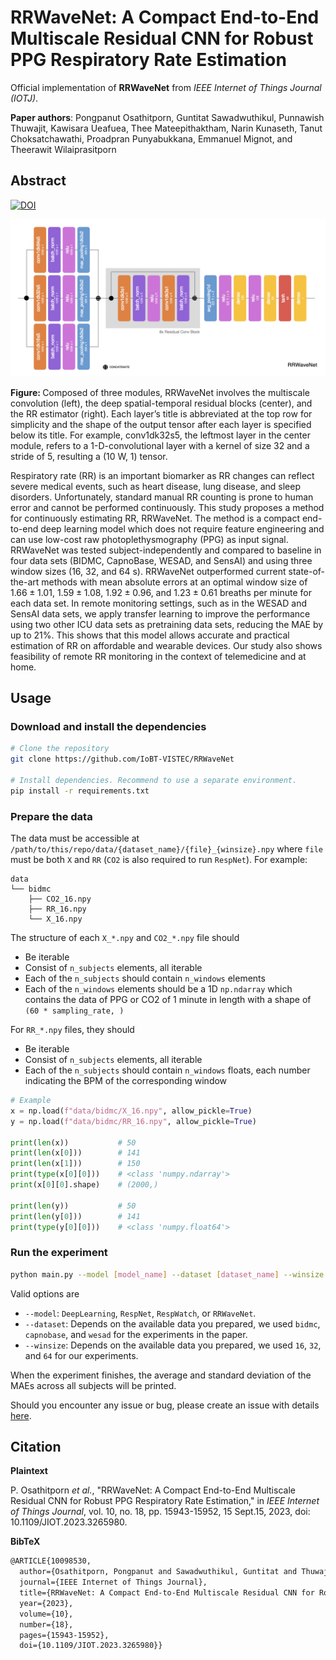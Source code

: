 # RRWaveNet: A Compact End-to-End Multiscale Residual CNN for Robust PPG Respiratory Rate Estimation

Official implementation of **RRWaveNet** from *IEEE Internet of Things Journal (IOTJ)*.

**Paper authors**: Pongpanut Osathitporn, Guntitat Sawadwuthikul, Punnawish Thuwajit, Kawisara
Ueafuea, Thee Mateepithaktham, Narin Kunaseth, Tanut Choksatchawathi, Proadpran Punyabukkana,
Emmanuel Mignot, and Theerawit Wilaiprasitporn

## Abstract

[![DOI](https://img.shields.io/badge/DOI-10.1109%2FJIOT.2023.3265980-blue)](https://ieeexplore.ieee.org/abstract/document/10098530)

![alt text](rrwavenet.png)
<p>
<b>Figure: </b> Composed of three modules, RRWaveNet involves the multiscale convolution (left), the
deep spatial-temporal residual blocks (center), and the RR estimator (right). Each layer’s title is
abbreviated at the top row for simplicity and the shape of the output tensor after each layer is
specified below its title. For example, conv1dk32s5, the leftmost layer in the center module, refers
to a 1-D-convolutional layer with a kernel of size 32 and a stride of 5, resulting a (10 W, 1)
tensor.
</p>

Respiratory rate (RR) is an important biomarker as RR changes can reflect severe medical events,
such as heart disease, lung disease, and sleep disorders. Unfortunately, standard manual RR counting
is prone to human error and cannot be performed continuously. This study proposes a method for
continuously estimating RR, RRWaveNet. The method is a compact end-to-end deep learning model which
does not require feature engineering and can use low-cost raw photoplethysmography (PPG) as input
signal. RRWaveNet was tested subject-independently and compared to baseline in four data sets
(BIDMC, CapnoBase, WESAD, and SensAI) and using three window sizes (16, 32, and 64 s). RRWaveNet
outperformed current state-of-the-art methods with mean absolute errors at an optimal window size of
$1.66 \pm 1.01$, $1.59 \pm 1.08$, $1.92 \pm 0.96$, and $1.23 \pm 0.61$ breaths per minute for each
data set. In remote monitoring settings, such as in the WESAD and SensAI data sets, we apply
transfer learning to improve the performance using two other ICU data sets as pretraining data sets,
reducing the MAE by up to 21%. This shows that this model allows accurate and practical estimation
of RR on affordable and wearable devices. Our study also shows feasibility of remote RR monitoring
in the context of telemedicine and at home.

## Usage

### Download and install the dependencies

```bash
# Clone the repository
git clone https://github.com/IoBT-VISTEC/RRWaveNet

# Install dependencies. Recommend to use a separate environment.
pip install -r requirements.txt
```

### Prepare the data

The data must be accessible at `/path/to/this/repo/data/{dataset_name}/{file}_{winsize}.npy` where
`file` must be both `X` and `RR` (`CO2` is also required to run `RespNet`). For example:

```text
data
└── bidmc
    ├── CO2_16.npy
    ├── RR_16.npy
    └── X_16.npy
```

The structure of each `X_*.npy` and `CO2_*.npy` file should

- Be iterable
- Consist of `n_subjects` elements, all iterable
- Each of the `n_subjects` should contain `n_windows` elements
- Each of the `n_windows` elements should be a 1D `np.ndarray` which contains the data of PPG or
  CO2 of 1 minute in length with a shape of `(60 * sampling_rate, )`

For `RR_*.npy` files, they should

- Be iterable
- Consist of `n_subjects` elements, all iterable
- Each of the `n_subjects` should contain `n_windows` floats, each number indicating the BPM of the
  corresponding window

```python
# Example
x = np.load(f"data/bidmc/X_16.npy", allow_pickle=True)
y = np.load(f"data/bidmc/RR_16.npy", allow_pickle=True)

print(len(x))           # 50
print(len(x[0]))        # 141
print(len(x[1]))        # 150
print(type(x[0][0]))    # <class 'numpy.ndarray'>
print(x[0][0].shape)    # (2000,)

print(len(y))           # 50
print(len(y[0]))        # 141
print(type(y[0][0]))    # <class 'numpy.float64'>
```

### Run the experiment

```bash
python main.py --model [model_name] --dataset [dataset_name] --winsize [window_size]
```

Valid options are

- `--model`: `DeepLearning`, `RespNet`, `RespWatch`, or `RRWaveNet`.
- `--dataset`: Depends on the available data you prepared, we used `bidmc`, `capnobase`, and `wesad`
  for the experiments in the paper.
- `--winsize`: Depends on the available data you prepared, we used `16`, `32`, and `64` for our
  experiments.

When the experiment finishes, the average and standard deviation of the MAEs across all subjects
will be printed.

Should you encounter any issue or bug, please create an issue with details [here](https://github.com/IoBT-VISTEC/RRWaveNet).

## Citation

**Plaintext**

P. Osathitporn *et al.*, "RRWaveNet: A Compact End-to-End Multiscale Residual CNN for Robust PPG
Respiratory Rate Estimation," in *IEEE Internet of Things Journal*, vol. 10, no. 18, pp.
15943-15952, 15 Sept.15, 2023, doi: 10.1109/JIOT.2023.3265980.

**BibTeX**

```latex
@ARTICLE{10098530,
  author={Osathitporn, Pongpanut and Sawadwuthikul, Guntitat and Thuwajit, Punnawish and Ueafuea, Kawisara and Mateepithaktham, Thee and Kunaseth, Narin and Choksatchawathi, Tanut and Punyabukkana, Proadpran and Mignot, Emmanuel and Wilaiprasitporn, Theerawit},
  journal={IEEE Internet of Things Journal}, 
  title={RRWaveNet: A Compact End-to-End Multiscale Residual CNN for Robust PPG Respiratory Rate Estimation}, 
  year={2023},
  volume={10},
  number={18},
  pages={15943-15952},
  doi={10.1109/JIOT.2023.3265980}}
```
